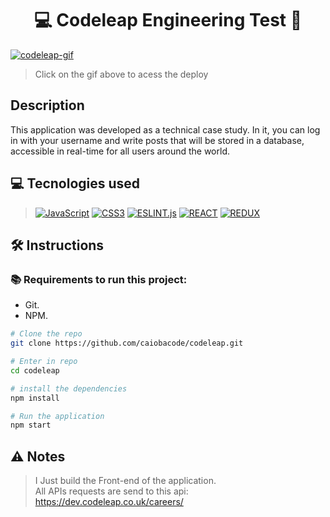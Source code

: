 <h1 align="center">💻 Codeleap Engineering Test 🧪</h1>

<a href="https://codeleap-seven.vercel.app/signup" target="_blank"><img alt="codeleap-gif" src="./codeleap.gif"></a>

> Click on the gif above to acess the deploy


## Description
<p>This application was developed as a technical case study. In it, you can log in with your username and write posts that will be stored in a database, accessible in real-time for all users around the world.</p>

## 💻 Tecnologies used
> [![JavaScript][JavaScript]][JavaScript-url]
[![CSS3][CSS3]][CSS3-url]
[![ESLINT.js][ESLINT]][ESLINT-url]
[![REACT][REACT]][REACT-url]
[![REDUX][REDUX]][REDUX-url]

## 🛠️ Instructions

### 📚 Requirements to run this project:
- Git.
- NPM.

```bash
# Clone the repo
git clone https://github.com/caiobacode/codeleap.git

# Enter in repo
cd codeleap

# install the dependencies
npm install

# Run the application
npm start
```

## ⚠️ Notes

> I Just build the Front-end of the application.<br/>
> All APIs requests are send to this api: https://dev.codeleap.co.uk/careers/


[JavaScript]: https://img.shields.io/badge/-JavaScript-F7DF1E?style=for-the-badge&logo=node.js&logoColor=black
[JavaScript-url]: https://www.javascript.com
[REACT]: https://img.shields.io/badge/-React.js-20232A?style=for-the-badge&logo=react
[REACT-url]: https://legacy.reactjs.org/docs/getting-started.html

[REDUX]: https://img.shields.io/badge/-Redux-764abc?style=for-the-badge&logo=redux&logoColor=black
[REDUX-url]: https://redux.js.org

[CSS3]: https://img.shields.io/badge/css_3-1572B6?style=for-the-badge&logo=css3&logoColor=white
[CSS3-url]: https://developer.mozilla.org/pt-BR/docs/Web/CSS

[ESLINT]: https://img.shields.io/badge/-Eslint-4B32C3?style=for-the-badge&logo=eslint&logoColor=black
[ESLINT-url]: https://eslint.org
